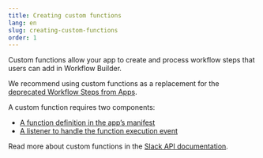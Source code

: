 ```yaml
---
title: Creating custom functions
lang: en
slug: creating-custom-functions
order: 1
---
```


<div class="section-content">
Custom functions allow your app to create and process workflow steps that users can add in Workflow Builder. 

We recommend using custom functions as a replacement for the [deprecated Workflow Steps from Apps](#steps).

A custom function requires two components:

* [A function definition in the app’s manifest](#defining-custom-functions)
* [A listener to handle the function execution event](#listening-to-custom-functions)

Read more about custom functions in the [Slack API documentation](https://api.slack.com/automation/functions/custom-bolt).

</div>
